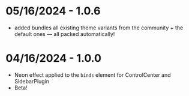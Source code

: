 # 05/16/2024 - 1.0.6

- added bundles all existing theme variants from the community + the default ones — all packed automatically!
  
# 04/16/2024 - 1.0.0

- Neon effect applied to the `binds` element for ControlCenter and SidebarPlugin
- Beta!
